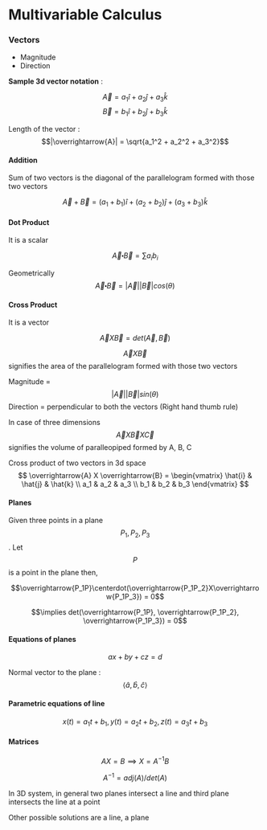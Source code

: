# Multivariable Calculus

### Vectors

* Magnitude
* Direction

**Sample 3d vector notation** : 

$$\overrightarrow{A} = a_1\hat{i} + a_2\hat{j} + a_3\hat{k}$$
$$\overrightarrow{B} = b_1\hat{i} + b_2\hat{j} + b_3\hat{k}$$

Length of the vector : $$|\overrightarrow{A}| = \sqrt{a_1^2 + a_2^2 + a_3^2}$$

#### Addition

Sum of two vectors is the diagonal of the parallelogram formed with those two vectors 

$$\overrightarrow{A} + \overrightarrow{B} = (a_1 + b_1)\hat{i} + (a_2 + b_2)\hat{j} + (a_3 + b_3)\hat{k}$$

#### Dot Product

It is a scalar

$$\overrightarrow{A} \centerdot \overrightarrow{B} = \sum{a_ib_i}$$

Geometrically $$\overrightarrow{A} \centerdot \overrightarrow{B} = |\overrightarrow{A}||\overrightarrow{B}| cos(\theta)$$

#### Cross Product

It is a vector

$$\overrightarrow{A} X \overrightarrow{B} = det(\overrightarrow{A}, \overrightarrow{B})$$

$$\overrightarrow{A} X \overrightarrow{B}$$ signifies the area of the parallelogram formed with those two vectors

Magnitude = $$|\overrightarrow{A}||\overrightarrow{B}| sin(\theta)$$
Direction = perpendicular to both the vectors (Right hand thumb rule)

In case of three dimensions $$\overrightarrow{A} X \overrightarrow{B} X \overrightarrow{C}$$ signifies the volume of paralleopiped formed by A, B, C


Cross product of two vectors in 3d space
$$
\overrightarrow{A} X \overrightarrow{B} = 
\begin{vmatrix}
   \hat{i} & \hat{j} & \hat{k} \\
   a_1 & a_2 & a_3 \\
   b_1 & b_2 & b_3
\end{vmatrix}
$$

#### Planes

Given three points in a plane $$P_1, P_2, P_3$$. Let $$P$$ is a point in the plane then,

$$\overrightarrow{P_1P}\centerdot(\overrightarrow{P_1P_2}X\overrightarrow{P_1P_3}) = 0$$

$$\implies det(\overrightarrow{P_1P}, \overrightarrow{P_1P_2}, \overrightarrow{P_1P_3}) = 0$$

#### Equations of planes

$$ ax + by + cz = d $$

Normal vector to the plane : $$\langle \hat{a}, \hat{b}, \hat{c} \rangle$$

#### Parametric equations of line

$$
x(t) = a_1t+b_1,
y(t) = a_2t+b_2,
z(t) = a_3t+b_3
$$

#### Matrices

$$ AX = B \implies X = A^{-1}B$$

$$ A^{-1} = adj(A)/det(A)$$

In 3D system, in general two planes intersect a line and third plane intersects the line at a point

Other possible solutions are a line, a plane